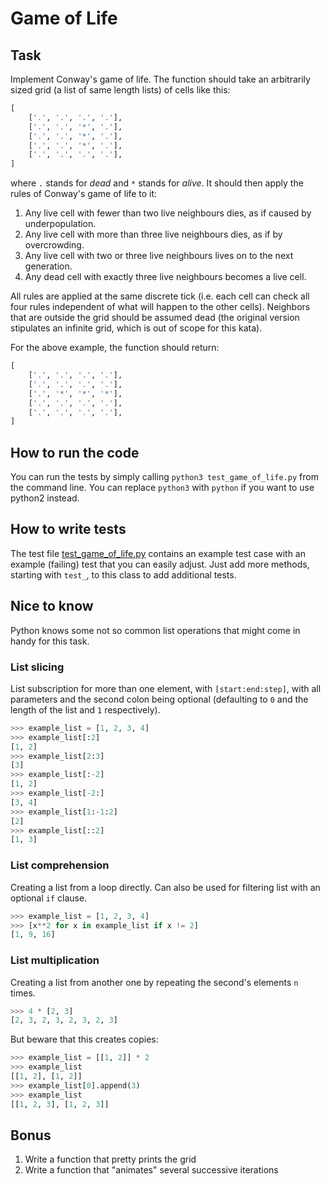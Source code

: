 # Game of Life

## Task
Implement Conway's game of life. The function should take an arbitrarily sized grid (a list of same length lists) of cells like this:
```python
[
    ['.', '.', '.', '.'],
    ['.', '.', '*', '.'],
    ['.', '.', '*', '.'],
    ['.', '.', '*', '.'],
    ['.', '.', '.', '.'],
]
```
where `.` stands for _dead_ and `*` stands for _alive_. It should then apply the rules of Conway's game of life to it:

1. Any live cell with fewer than two live neighbours dies, as if caused by underpopulation.
2. Any live cell with more than three live neighbours dies, as if by overcrowding.
3. Any live cell with two or three live neighbours lives on to the next generation.
4. Any dead cell with exactly three live neighbours becomes a live cell.

All rules are applied at the same discrete tick (i.e. each cell can check all four rules independent of what will happen to the other cells). Neighbors that are outside the grid should be assumed dead (the original version stipulates an infinite grid, which is out of scope for this kata).

For the above example, the function should return:
```python
[
    ['.', '.', '.', '.'],
    ['.', '.', '.', '.'],
    ['.', '*', '*', '*'],
    ['.', '.', '.', '.'],
    ['.', '.', '.', '.'],
]
```

## How to run the code
You can run the tests by simply calling `python3 test_game_of_life.py` from the command line. You can replace `python3` with `python` if you want to use python2 instead.

## How to write tests
The test file [test_game_of_life.py](test_game_of_life.py) contains an example test case with an example (failing) test that you can easily adjust. Just add more methods, starting with `test_`, to this class to add additional tests.

## Nice to know
Python knows some not so common list operations that might come in handy for this task.

### List slicing
List subscription for more than one element, with `[start:end:step]`, with all parameters and the second colon being optional (defaulting to `0` and the length of the list and `1` respectively).
```python
>>> example_list = [1, 2, 3, 4]
>>> example_list[:2]
[1, 2]
>>> example_list[2:3]
[3]
>>> example_list[:-2]
[1, 2]
>>> example_list[-2:]
[3, 4]
>>> example_list[1:-1:2]
[2]
>>> example_list[::2]
[1, 3]
```

### List comprehension
Creating a list from a loop directly. Can also be used for filtering list with an optional `if` clause.
```python
>>> example_list = [1, 2, 3, 4]
>>> [x**2 for x in example_list if x != 2]
[1, 9, 16]
```

### List multiplication
Creating a list from another one by repeating the second's elements `n` times.
```python
>>> 4 * [2, 3]
[2, 3, 2, 3, 2, 3, 2, 3]
```
But beware that this creates copies:
```python
>>> example_list = [[1, 2]] * 2
>>> example_list
[[1, 2], [1, 2]]
>>> example_list[0].append(3)
>>> example_list
[[1, 2, 3], [1, 2, 3]]
```

## Bonus

1. Write a function that pretty prints the grid
2. Write a function that "animates" several successive iterations
